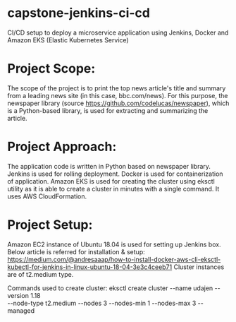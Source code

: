 # capstone-jenkins-ci-cd
CI/CD setup to deploy a microservice application using Jenkins, Docker and Amazon EKS (Elastic Kubernetes Service)

# Project Scope:
The scope of the project is to print the top news article's title and summary
from a leading news site (in this case, bbc.com/news). 
For this purpose, the newspaper library (source https://github.com/codelucas/newspaper),
which is a Python-based library, is used for extracting and summarizing the article. 

# Project Approach:
The application code is written in Python based on newspaper library. 
Jenkins is used for rolling deployment.
Docker is used for containerization of application.
Amazon EKS is used for creating the cluster using eksctl utility as it is able to create a cluster in minutes
with a single command. It uses AWS CloudFormation. 

# Project Setup: 
Amazon EC2 instance of Ubuntu 18.04 is used for setting up Jenkins box. 
Below article is referred for installation & setup: 
https://medium.com/@andresaaap/how-to-install-docker-aws-cli-eksctl-kubectl-for-jenkins-in-linux-ubuntu-18-04-3e3c4ceeb71
Cluster instances are of t2.medium type. 

Commands used to create cluster: 
   eksctl create cluster --name udajen --version 1.18 \
   --node-type t2.medium --nodes 3 --nodes-min 1 --nodes-max 3 --managed
